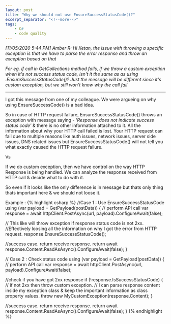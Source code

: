 ```yaml
---
layout: post
title: "Why we should not use EnsureSuccessStatusCode()?"
excerpt_separator: "<!--more-->"
tags: 
    - C#
    - code quality
---
```


_[11/05/2020 5:44 PM] Amber R: Hi Ketan, the issue with throwing a specific exception is that we have to parse the error response and throw an exception based on that_

_For eg. if call in GetCollections method fails, if we throw a custom exception when it's not success status code, isn't it the same as as using .EnsureSuccessStatusCode()? Just the message will be different since it's custom exception, but we still won't know why the call fail_

---

I got this message from one of my colleague. We were argueing on why using EnsureSuccessCode() is a bad idea. 

<!--more-->

So in case of HTTP request failure, EnsureSuccessStatusCode() throws an exception with message saying - _'Response does not indicate success status code'_ & there is no other information attached to it. All the information about why your HTTP call failed is lost. Your HTTP request can fail due to multiple reasons like auth issues, network issues, server side issues, DNS related issues but EnsureSuccessStatusCode() will not tell you what exactly caused the HTTP request failure.  <br>

Vs <br>

If we do custom exception, then we have control on the way HTTP Response is being handled. We can analyze the response received from HTTP call & decide what to do with it. 

So even if it looks like the only difference is in message but thats only thing thats important here & we should not loose it. 

Example : 
{% highlight csharp %}
//Case 1 : Use EnsureSuccessStatusCode
using (var payload = GetPayload(postData))
{
  // perform API call
  var response = await httpClient.PostAsync(url, payload).ConfigureAwait(false);
  
  // This like will throw exception if response status code is not 2xx. 
  //Effectively loosing all the information on why I got the error from HTTP request.
  response.EnsureSuccessStatusCode();
  
  //success case. return receive response.
  return await response.Content.ReadAsAsync().ConfigureAwait(false);
}

// Case 2 : Check status code
using (var payload = GetPayload(postData))
{
  // perform API call
  var response = await httpClient.PostAsync(url, payload).ConfigureAwait(false);

  //check if you have got 2xx response
  if (!response.IsSuccessStatusCode)
  {
    // if not 2xx then throw custom exception. 
    // I can parse response content inside my exception class & keep the important information as class property values.
    throw new MyCustomException(response.Content);
  }

  //success case. return receive response.
  return await response.Content.ReadAsAsync().ConfigureAwait(false);
}
{% endhighlight %}
